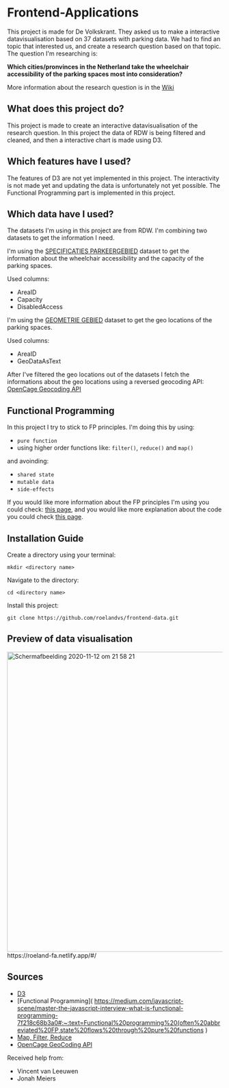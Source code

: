 # Frontend-Applications
This project is made for De Volkskrant. They asked us to make a interactive datavisualisation based on 37 datasets with parking data. We had to find an topic that interested us, and create a research question based on that topic. The question I'm researching is:   

**Which cities/pronvinces in the Netherland take the wheelchair accessibility of the parking spaces most into consideration?**

More information about the research question is in the [Wiki](https://github.com/roelandvs/frontend-data/wiki/Concept)

## What does this project do?
This project is made to create an interactive datavisualisation of the research question. In this project the data of RDW is being filtered and cleaned, and then a interactive chart is made using D3.

## Which features have I used?
The features of D3 are not yet implemented in this project. The interactivity is not made yet and updating the data is unfortunately not yet possible. The Functional Programming part is implemented in this project.

## Which data have I used?
The datasets I'm using in this project are from RDW. I'm combining two datasets to get the information I need.

I'm using the [SPECIFICATIES PARKEERGEBIED](https://opendata.rdw.nl/Parkeren/Open-Data-Parkeren-SPECIFICATIES-PARKEERGEBIED/b3us-f26s) dataset to get the information about the wheelchair accessibility and the capacity of the parking spaces.

Used columns:
- AreaID
- Capacity
- DisabledAccess

I'm using the [GEOMETRIE GEBIED](https://opendata.rdw.nl/Parkeren/Open-Data-Parkeren-GEOMETRIE-GEBIED/nsk3-v9n7) dataset to get the geo locations of the parking spaces.

Used columns:
- AreaID
- GeoDataAsText

After I've filtered the geo locations out of the datasets I fetch the informations about the geo locations using a reversed geocoding API: [OpenCage Geocoding API](https://opencagedata.com/api)

## Functional Programming
In this project I try to stick to FP principles. I'm doing this by using:
- `pure function`
- using higher order functions like: `filter()`, `reduce()` and `map()`

and avoinding:
- `shared state`
- `mutable data`
- `side-effects`

If you would like more information about the FP principles I'm using you could check: [this page](rontend-data/wiki/Functional-Programming), and you would like more explanation about the code you could check [this page](https://github.com/roelandvs/frontend-data/wiki/Cleaning-the-Data).

## Installation Guide
Create a directory using your terminal:
```
mkdir <directory name>
```

Navigate to the directory:
```
cd <directory name>
```

Install this project:
```
git clone https://github.com/roelandvs/frontend-data.git
```

## Preview of data visualisation
<img width="700" alt="Schermafbeelding 2020-11-12 om 21 58 21" src="https://user-images.githubusercontent.com/59770136/98995976-75ce9f00-2532-11eb-9074-a59d2339ca48.png">  
https://roeland-fa.netlify.app/#/

## Sources
- [D3](https://www.youtube.com/watch?v=NlBt-7PuaLk&ab_channel=CurranKelleher)
- [Functional Programming]( https://medium.com/javascript-scene/master-the-javascript-interview-what-is-functional-programming-7f218c68b3a0#:~:text=Functional%20programming%20(often%20abbreviated%20FP,state%20flows%20through%20pure%20functions )
- [Map, Filter, Reduce](https://developer.mozilla.org/nl/docs/Web/JavaScript/Reference/Global_Objects/Array/filter)
- [OpenCage GeoCoding API](https://opencagedata.com/api)

Received help from:
- Vincent van Leeuwen
- Jonah Meiers
